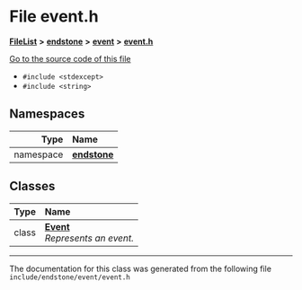 

# File event.h



[**FileList**](files.md) **>** [**endstone**](dir_6cf277b678674f97c7a2b6b3b2447b33.md) **>** [**event**](dir_f1d783c0ad83ee143d16e768ebca51c8.md) **>** [**event.h**](event_8h.md)

[Go to the source code of this file](event_8h_source.md)



* `#include <stdexcept>`
* `#include <string>`













## Namespaces

| Type | Name |
| ---: | :--- |
| namespace | [**endstone**](namespaceendstone.md) <br> |


## Classes

| Type | Name |
| ---: | :--- |
| class | [**Event**](classendstone_1_1Event.md) <br>_Represents an event._  |



















































------------------------------
The documentation for this class was generated from the following file `include/endstone/event/event.h`

